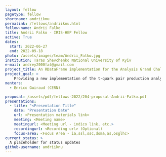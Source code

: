```yaml
---
layout: fellow
pagetype: fellow
shortname: andriiknu
permalink: /fellows/andriiknu.html
fellow-name: Andrii Falko
title: Andrii Falko - IRIS-HEP Fellow
active: True
dates:
  start: 2022-06-27
  end: 2022-09-18
photo: /assets/images/team/Andrii_Falko.jpg
institution: Taras Shevchenko National University of Kyiv
e-mail: andrey2000fal@gmail.com
project_title: An RDataFrame implementation for the Analysis Grand Challenge
project_goal: >
    Providing a new implementation of the t-quark pair production analysis from the IRIS-HEP Analysis Grand Challenge (AGC) using ROOT's RDataFrame instead of Coffea.
mentors:
  - Enrico Guiraud (CERN)

proposal: /assets/pdf/fellows-2022/204-proposal-Andrii-Falko.pdf
presentations:
  - title: "<Presentation Title"
    date: "Presentation Date"
    url: <Presentation materials link>
    meeting: <Meeting name>
    meetingurl: <Meeting url - indico link, etc.>
    recordingurl: <Recording url> (Optional)
    focus-area: <Focus Area - ia,ssl,ssc,doma,as,osglhc>
current_status: >
  A placeholder for status updates
github-username: andriiknu
---
```

